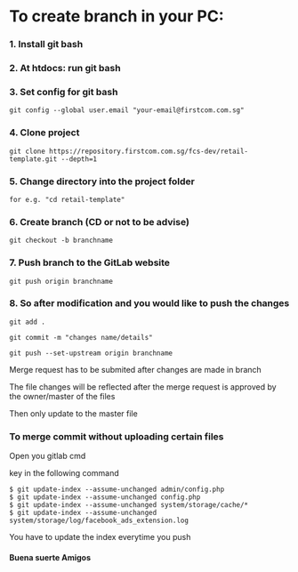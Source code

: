 # To create branch in your PC:


### 1. Install git bash

### 2. At htdocs: run git bash
	
### 3. Set config for git bash
```
git config --global user.email "your-email@firstcom.com.sg"
```
### 4. Clone project
```
git clone https://repository.firstcom.com.sg/fcs-dev/retail-template.git --depth=1
```

### 5. Change directory into the project folder
```
for e.g. "cd retail-template" 
```
	
### 6. Create branch (CD or not to be advise)
```
git checkout -b branchname
```
	
### 7. Push branch to the GitLab website
```
git push origin branchname
```
	
### 8. So after modification and you would like to push the changes
```
git add .

git commit -m "changes name/details"

git push --set-upstream origin branchname
```	

Merge request has to be submited after changes are made in branch

The file changes will be reflected after the merge request is approved by the owner/master of the files

Then only update to the master file

	
### To merge commit without uploading certain files 

Open you gitlab cmd

key in the following command 

```
$ git update-index --assume-unchanged admin/config.php
$ git update-index --assume-unchanged config.php
$ git update-index --assume-unchanged system/storage/cache/*
$ git update-index --assume-unchanged system/storage/log/facebook_ads_extension.log
```

You have to update the index everytime you push

#### Buena suerte Amigos

